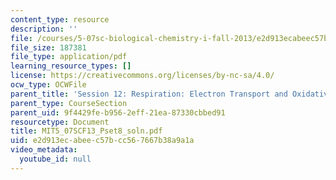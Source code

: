 ```yaml
---
content_type: resource
description: ''
file: /courses/5-07sc-biological-chemistry-i-fall-2013/e2d913ecabeec57bcc567667b38a9a1a_MIT5_07SCF13_Pset8_soln.pdf
file_size: 187381
file_type: application/pdf
learning_resource_types: []
license: https://creativecommons.org/licenses/by-nc-sa/4.0/
ocw_type: OCWFile
parent_title: 'Session 12: Respiration: Electron Transport and Oxidative Phosphorylation'
parent_type: CourseSection
parent_uid: 9f4429fe-b956-2eff-21ea-87330cbbed91
resourcetype: Document
title: MIT5_07SCF13_Pset8_soln.pdf
uid: e2d913ec-abee-c57b-cc56-7667b38a9a1a
video_metadata:
  youtube_id: null
---
```

